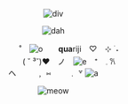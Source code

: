 <div align="center">

![div](https://64.media.tumblr.com/32c9de4241cdcdac11f0b8db37dabe86/10372571c4330fa5-72/s400x600/bebd414731343e0a3887d2d5e9d641b8680956fd.gifv)

![dah](https://64.media.tumblr.com/35bba3a6f8214ad4f72e844f88d7f4c6/d97403fcff6fa89b-ef/s640x960/43d3fcf17f8cc2a19c548a2e339d5f8015617fd3.pnj)

   
　　　　˚　![o](https://64.media.tumblr.com/7372f5883936e481ee80bb97b04f9ec4/35847f8f4a170156-32/s75x75_c1/3d03eb1bd85027174b33c122958629f11e0d70f9.gifv)　　**qua**riji　♡⠀ ⊹ ࣪ ˖　        
　　　　( ˘ ³˘)♥︎　ノ　![e](https://64.media.tumblr.com/7b03fff8c8e43cb2b91f6889cf8f2b4d/322e9f3f4642950d-06/s75x75_c1/cb4c99bcdabb33da208724aa22ddb240b83fb3f0.gifv)　⁺　𓈒  𐙚       
         ヘ  　　 ﹐ ⑅　　 ﹒ ꒷    ![a](https://64.media.tumblr.com/d1bf597f5b3106d9b2f2e664c189c960/35847f8f4a170156-97/s75x75_c1/a1ed008cbf12e38e5922662e13825a9551591a8c.gifv)

![meow](https://64.media.tumblr.com/3f27024d900545ebabff75c53d09d651/9daddf923761f6ec-f5/s400x600/aaa4838d986883bea43972ef80340245c99b9a51.pnj)